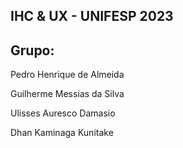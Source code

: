 ## IHC & UX - UNIFESP 2023

## Grupo:

Pedro Henrique de Almeida

Guilherme Messias da Silva

Ulisses Auresco Damasio

Dhan Kaminaga Kunitake
